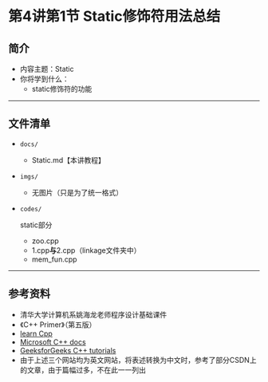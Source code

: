 # 第4讲第1节   Static修饰符用法总结

## 简介

- 内容主题：Static
- 你将学到什么：
  - static修饰符的功能

---

## 文件清单

- `docs/`
  
  - Static.md【本讲教程】
- `imgs/`
  
  - 无图片（只是为了统一格式）
- `codes/`

  static部分

  - zoo.cpp
  - 1.cpp**与**2.cpp（linkage文件夹中）
  - mem_fun.cpp


---

## 参考资料

- 清华大学计算机系姚海龙老师程序设计基础课件
- 《C++ Primer》（第五版）
- [learn Cpp](https://www.learncpp.com/)
- [Microsoft C++ docs](https://docs.microsoft.com/en-us/cpp/cpp/?view=msvc-170)
- [GeeksforGeeks C++ tutorials](https://www.geeksforgeeks.org/c-plus-plus/)
- 由于上述三个网站均为英文网站，将表述转换为中文时，参考了部分CSDN上的文章，由于篇幅过多，不在此一一列出

